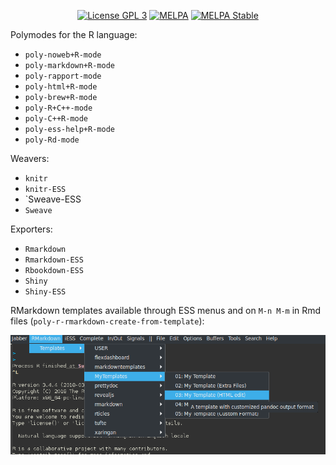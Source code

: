 <p align="center">
  <!-- <a href="https://travis-ci.org/polymode/poly-R"><img src="https://travis-ci.org/polymode/poly-R.svg?branch=master" alt="Travis Build"/></a> -->
  <a href="http://www.gnu.org/licenses/gpl-3.0.txt"><img src="https://img.shields.io/badge/license-GPL_3-green.svg" alt="License GPL 3" /></a>
  <a href="https://melpa.org/#/poly-R"><img alt="MELPA" src="https://melpa.org/packages/poly-R-badge.svg"/></a>
  <a href="https://stable.melpa.org/#/poly-R"><img alt="MELPA Stable" src="https://stable.melpa.org/packages/poly-R-badge.svg"/></a>
</p>


Polymodes for the R language:

  - `poly-noweb+R-mode`
  - `poly-markdown+R-mode`
  - `poly-rapport-mode`
  - `poly-html+R-mode`
  - `poly-brew+R-mode`
  - `poly-R+C++-mode`
  - `poly-C++R-mode`
  - `poly-ess-help+R-mode`
  - `poly-Rd-mode`

Weavers:

  - `knitr`
  - `knitr-ESS`
  - `Sweave-ESS
  - `Sweave`

Exporters:

  - `Rmarkdown`
  - `Rmarkdown-ESS`
  - `Rbookdown-ESS`
  - `Shiny`
  - `Shiny-ESS`

RMarkdown templates available through ESS menus and on `M-n M-m` in Rmd files (`poly-r-rmarkdown-create-from-template`):

  <img src="./img/templates.png"/>
